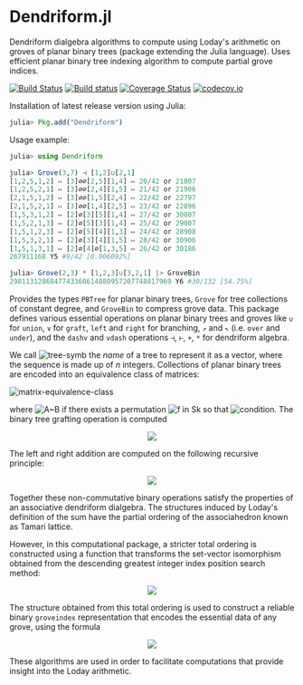 # Dendriform.jl
 Dendriform dialgebra algorithms to compute using Loday's arithmetic on groves of planar binary trees (package extending the Julia language). Uses efficient planar binary tree indexing algorithm to compute partial grove indices.

[![Build Status](https://travis-ci.org/chakravala/Dendriform.jl.svg?branch=master)](https://travis-ci.org/chakravala/Dendriform.jl) [![Build status](https://ci.appveyor.com/api/projects/status/j7t3oc1doeot6i72?svg=true)](https://ci.appveyor.com/project/chakravala/grovealg-jl) [![Coverage Status](https://coveralls.io/repos/github/chakravala/Dendriform.jl/badge.svg?branch=master)](https://coveralls.io/github/chakravala/Dendriform.jl?branch=master) [![codecov.io](http://codecov.io/github/chakravala/Dendriform.jl/coverage.svg?branch=master)](http://codecov.io/github/chakravala/Dendriform.jl?branch=master)

Installation of latest release version using Julia:
```Julia
julia> Pkg.add("Dendriform")
```
Usage example:
```Julia
julia> using Dendriform

julia> Grove(3,7) ⊣ [1,2]∪[2,1]
[1,2,5,1,2] ↦ [3]∅∅[2,5][1,4] ↦ 20/42 or 21807
[1,2,5,2,1] ↦ [3]∅∅[2,4][1,5] ↦ 21/42 or 21906
[2,1,5,1,2] ↦ [3]∅∅[1,5][2,4] ↦ 22/42 or 22797
[2,1,5,2,1] ↦ [3]∅∅[1,4][2,5] ↦ 23/42 or 22896
[1,5,3,1,2] ↦ [2]∅[3][5][1,4] ↦ 27/42 or 30807
[1,5,2,1,3] ↦ [2]∅[5][3][1,4] ↦ 25/42 or 29007
[1,5,1,2,3] ↦ [2]∅[5][4][1,3] ↦ 24/42 or 28908
[1,5,3,2,1] ↦ [2]∅[3][4][1,5] ↦ 28/42 or 30906
[1,5,1,3,1] ↦ [2]∅[4]∅[1,3,5] ↦ 26/42 or 30186
267911168 Y5 #9/42 [0.006092%]

julia> Grove(2,3) * [1,2,3]∪[3,2,1] |> GroveBin
2981131286847743360614880957207748817969 Y6 #30/132 [54.75%]
```
Provides the types `PBTree` for planar binary trees, `Grove` for tree collections of constant degree, and `GroveBin` to compress grove data. This package defines various essential operations on planar binary trees and groves like `∪` for `union`, `∨` for `graft`, `left` and `right` for branching, `↗` and `↖` (i.e. `over` and `under`), and the `dashv` and `vdash` operations `⊣`, `⊢`, `+`, `*` for dendriform algebra.

We call ![tree-symb](https://latex.codecogs.com/svg.latex?\omega(\tau)&space;:=&space;[\omega(\tau^l),n,&space;\omega(\tau^r)]&space;=&space;[d_1,d_2,\dots,d_n]) the *name* of a tree to represent it as a vector, where the sequence is made up of *n* integers.
Collections of planar binary trees are encoded into an equivalence class of matrices:

![matrix-equivalence-class](https://latex.codecogs.com/svg.latex?\mathbb{Y}_n^m&space;\cong&space;\Lambda_n^m&space;=&space;\left\\{A&space;\in&space;\text{Mat}_{m\times&space;n}(\mathbb{Z}^&plus;)&space;:&space;\forall&space;i(\exists!\tau\in\mathbb{Y}_n^1)&space;(A_{i,*}&space;=&space;\omega(\tau)),&space;\forall&space;i,j(A_{i,*}&space;\neq&space;A_{j,*})&space;\right\\}&space;/&space;\sim)

where ![A~B](https://latex.codecogs.com/svg.latex?A&space;\sim&space;B) if there exists a permutation ![f  in Sk](https://latex.codecogs.com/svg.latex?f\in&space;S_k) so that ![condition](https://latex.codecogs.com/svg.latex?\forall&space;i(&space;A_{i,*}&space;=&space;B_{f(i),*})).
The binary tree grafting operation is computed

<p align="center"><img src="https://latex.codecogs.com/svg.latex?\omega(\alpha\vee&space;\beta)&space;=&space;\omega(\alpha)\vee\omega(\beta)&space;:=&space;[\omega(\alpha),a&plus;1&plus;b,\omega(\beta)]\in&space;\Lambda_{a&plus;b&plus;1}^1"/></p>

The left and right addition are computed on the following recursive principle:

<p align="center"><img src="https://latex.codecogs.com/svg.latex?\xi\dashv&space;\eta&space;&=&space;\bigcup_{i}&space;\bigcup_{\tau&space;\in&space;\xi_i^r&space;&plus;&space;\eta}&space;\xi_i^l&space;\vee&space;\tau&space;\qquad&space;&\text{and}&space;\qquad&space;\qquad&space;\xi\vdash&space;\eta&space;&=&space;\bigcup_{j}&space;\bigcup_{\tau&space;\in&space;\xi&plus;\eta_j^l}&space;\tau\vee&space;\eta_j^r."/></p>

Together these non-commutative binary operations satisfy the properties of an associative dendriform dialgebra. The structures induced by Loday's definition of the sum have the partial ordering of the associahedron known as Tamari lattice.

However, in this computational package, a stricter total ordering is constructed using a function that transforms the set-vector isomorphism obtained from the descending greatest integer index position search method:

<p align="center"><img src="https://latex.codecogs.com/svg.latex?\Theta(\mu)&space;&=&space;\sum_{j=n}^1&space;\sum_{k=1}^{\&hash;e_j}&space;(e_j)_k&space;\cdot&space;10^{\delta(j,k)},&space;\qquad&space;&\text{where}&space;\qquad&space;\delta(j,k)&space;&=&space;n&space;-&space;\sum_{r=1}^{j-1}&space;\sum_{s=1}^{\&hash;e_r}&space;1&space;-&space;\sum_{s=1}^{k}&space;1"/></p>

The structure obtained from this total ordering is used to construct a reliable binary `groveindex` representation that encodes the essential data of any grove, using the formula

<p align="center"><img src="https://latex.codecogs.com/svg.latex?\zeta_\gamma&space;:=&space;\sum_{\tau&space;\in&space;\gamma}&space;2^{\theta_\tau&space;-&space;1}"/></p>

These algorithms are used in order to facilitate computations that provide insight into the Loday arithmetic.
